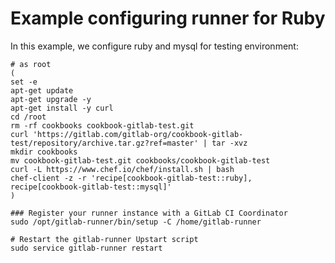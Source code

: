 # Example configuring runner for Ruby

In this example, we configure ruby and mysql for testing environment:

```
# as root
(
set -e
apt-get update
apt-get upgrade -y
apt-get install -y curl
cd /root
rm -rf cookbooks cookbook-gitlab-test.git
curl 'https://gitlab.com/gitlab-org/cookbook-gitlab-test/repository/archive.tar.gz?ref=master' | tar -xvz
mkdir cookbooks
mv cookbook-gitlab-test.git cookbooks/cookbook-gitlab-test
curl -L https://www.chef.io/chef/install.sh | bash
chef-client -z -r 'recipe[cookbook-gitlab-test::ruby], recipe[cookbook-gitlab-test::mysql]'
)

### Register your runner instance with a GitLab CI Coordinator
sudo /opt/gitlab-runner/bin/setup -C /home/gitlab-runner

# Restart the gitlab-runner Upstart script
sudo service gitlab-runner restart
```
